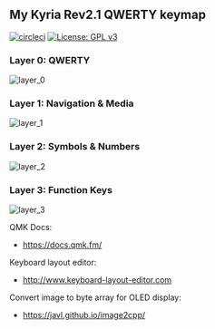 ## My Kyria Rev2.1 QWERTY keymap



[![circleci](https://img.shields.io/circleci/build/gh/lassieee/kyria_qmk/circleci?style=flat)](https://circleci.com/gh/lassieee/kyria_qmk/tree/circleci)
[![License: GPL v3](https://img.shields.io/badge/License-GPLv3-blue.svg)](https://www.gnu.org/licenses/gpl-3.0)


### Layer 0: QWERTY

![layer_0](https://i.imgur.com/iz8QS6G.png)


### Layer 1: Navigation & Media

![layer_1](https://i.imgur.com/6J20bwe.png)


### Layer 2: Symbols & Numbers

![layer_2](https://i.imgur.com/KUBjUkj.png)


### Layer 3: Function Keys

![layer_3](https://i.imgur.com/8TXUfgY.png)



QMK Docs:
* https://docs.qmk.fm/

Keyboard layout editor:
* http://www.keyboard-layout-editor.com

Convert image to byte array for OLED display:
* https://javl.github.io/image2cpp/
